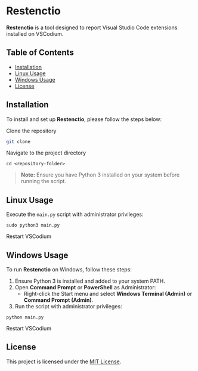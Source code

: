 # Restenctio

**Restenctio** is a tool designed to report Visual Studio Code extensions installed on VSCodium.

## Table of Contents

- [Installation](#installation)  
- [Linux Usage](#linux-usage)  
- [Windows Usage](#windows-usage)  
- [License](#license)

## Installation

To install and set up **Restenctio**, please follow the steps below:

Clone the repository

```sh
git clone 
```

Navigate to the project directory 
```
cd <repository-folder>
``` 

> **Note:** Ensure you have Python 3 installed on your system before running the script.

## Linux Usage

Execute the `main.py` script with administrator privileges:

``` 
sudo python3 main.py
``` 

Restart VSCodium

## Windows Usage

To run **Restenctio** on Windows, follow these steps:

1. Ensure Python 3 is installed and added to your system PATH.
2. Open **Command Prompt** or **PowerShell** as Administrator:
   - Right-click the Start menu and select **Windows Terminal (Admin)** or **Command Prompt (Admin)**.
3. Run the script with administrator privileges:
```
python main.py
``` 

Restart VSCodium

## License

This project is licensed under the [MIT License](LICENSE).